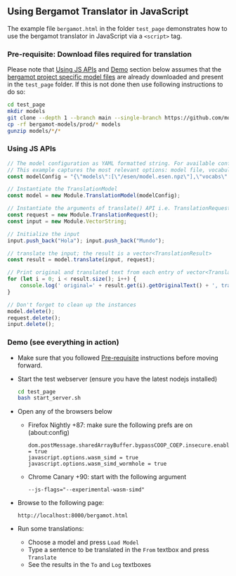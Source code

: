 ## Using Bergamot Translator in JavaScript
The example file `bergamot.html` in the folder `test_page` demonstrates how to use the bergamot translator in JavaScript via a `<script>` tag.

### <a name="Pre-requisite"></a> Pre-requisite: Download files required for translation

Please note that [Using JS APIs](#Using-JS-APIs) and [Demo](#Demo) section below assumes that the [bergamot project specific model files](https://github.com/mozilla-applied-ml/bergamot-models) are already downloaded and present in the `test_page` folder. If this is not done then use following instructions to do so:

```bash
cd test_page
mkdir models
git clone --depth 1 --branch main --single-branch https://github.com/mozilla-applied-ml/bergamot-models
cp -rf bergamot-models/prod/* models
gunzip models/*/*
```

### <a name="Using-JS-APIs"></a> Using JS APIs

```js
// The model configuration as YAML formatted string. For available configuration options, please check: https://marian-nmt.github.io/docs/cmd/marian-decoder/
// This example captures the most relevant options: model file, vocabulary files and shortlist file
const modelConfig = "{\"models\":[\"/esen/model.esen.npz\"],\"vocabs\":[\"/esen/vocab.esen.spm\",\"/esen/vocab.esen.spm\"],\"shortlist\":[\"/esen/lex.esen.s2t\"],\"beam-size\":1}";

// Instantiate the TranslationModel
const model = new Module.TranslationModel(modelConfig);

// Instantiate the arguments of translate() API i.e. TranslationRequest and input (vector<string>)
const request = new Module.TranslationRequest();
const input = new Module.VectorString;

// Initialize the input
input.push_back("Hola"); input.push_back("Mundo");

// translate the input; the result is a vector<TranslationResult>
const result = model.translate(input, request);

// Print original and translated text from each entry of vector<TranslationResult>
for (let i = 0; i < result.size(); i++) {
    console.log(' original=' + result.get(i).getOriginalText() + ', translation=' + result.get(i).getTranslatedText());
}

// Don't forget to clean up the instances
model.delete();
request.delete();
input.delete();
```

### <a name="Demo"></a> Demo (see everything in action)

* Make sure that you followed [Pre-requisite](#Pre-requisite) instructions before moving forward.

* Start the test webserver (ensure you have the latest nodejs installed)
    ```bash
    cd test_page
    bash start_server.sh
    ```

* Open any of the browsers below
    * Firefox Nightly +87: make sure the following prefs are on (about:config)
        ```
        dom.postMessage.sharedArrayBuffer.bypassCOOP_COEP.insecure.enabled = true
        javascript.options.wasm_simd = true
        javascript.options.wasm_simd_wormhole = true
        ```

    * Chrome Canary +90: start with the following argument
        ```
        --js-flags="--experimental-wasm-simd"
        ```

* Browse to the following page:
    ```
    http://localhost:8000/bergamot.html
    ```

* Run some translations:
    * Choose a model and press `Load Model`
    * Type a sentence to be translated in the `From` textbox and press `Translate`
    * See the results in the `To` and `Log` textboxes